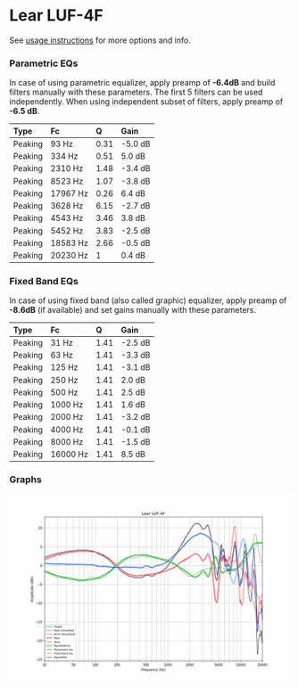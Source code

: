 # Lear LUF-4F
See [usage instructions](https://github.com/jaakkopasanen/AutoEq#usage) for more options and info.

### Parametric EQs
In case of using parametric equalizer, apply preamp of **-6.4dB** and build filters manually
with these parameters. The first 5 filters can be used independently.
When using independent subset of filters, apply preamp of **-6.5 dB**.

| Type    | Fc       |    Q | Gain    |
|:--------|:---------|:-----|:--------|
| Peaking | 93 Hz    | 0.31 | -5.0 dB |
| Peaking | 334 Hz   | 0.51 | 5.0 dB  |
| Peaking | 2310 Hz  | 1.48 | -3.4 dB |
| Peaking | 8523 Hz  | 1.07 | -3.8 dB |
| Peaking | 17967 Hz | 0.26 | 6.4 dB  |
| Peaking | 3628 Hz  | 6.15 | -2.7 dB |
| Peaking | 4543 Hz  | 3.46 | 3.8 dB  |
| Peaking | 5452 Hz  | 3.83 | -2.5 dB |
| Peaking | 18583 Hz | 2.66 | -0.5 dB |
| Peaking | 20230 Hz | 1    | 0.4 dB  |

### Fixed Band EQs
In case of using fixed band (also called graphic) equalizer, apply preamp of **-8.6dB**
(if available) and set gains manually with these parameters.

| Type    | Fc       |    Q | Gain    |
|:--------|:---------|:-----|:--------|
| Peaking | 31 Hz    | 1.41 | -2.5 dB |
| Peaking | 63 Hz    | 1.41 | -3.3 dB |
| Peaking | 125 Hz   | 1.41 | -3.1 dB |
| Peaking | 250 Hz   | 1.41 | 2.0 dB  |
| Peaking | 500 Hz   | 1.41 | 2.5 dB  |
| Peaking | 1000 Hz  | 1.41 | 1.6 dB  |
| Peaking | 2000 Hz  | 1.41 | -3.2 dB |
| Peaking | 4000 Hz  | 1.41 | -0.1 dB |
| Peaking | 8000 Hz  | 1.41 | -1.5 dB |
| Peaking | 16000 Hz | 1.41 | 8.5 dB  |

### Graphs
![](./Lear%20LUF-4F.png)